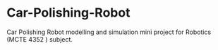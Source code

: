 # Car-Polishing-Robot
Car Polishing Robot modelling and simulation mini project for Robotics (MCTE 4352 ) subject.
